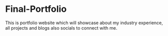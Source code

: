 # Final-Portfolio
This is portfolio website which will showcase about my industry experience, all projects and blogs also socials to connect with me.
